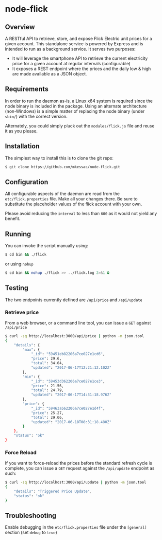 # node-flick

## Overview 

A RESTful API to retrieve, store, and expose Flick Electric unit prices for a given account.  This standalone service is powered by Express and is intended to run as a background service.  It serves two purposes:

- It will leverage the smartphone API to retrieve the current electricity price for a given account at regular intervals (configurable)
- It exposes a REST endpoint where the prices and the daily low & high are made available as a JSON object.

## Requirements

In order to run the daemon as-is, a Linux x64 system is required since the node binary is included in the package.  Using an alternate architecture (non-Windows) is a simple matter of replacing the node binary (under `sbin/`) with the correct version.

Alternately, you could simply pluck out the `modules/flick.js` file and reuse it as you please.

## Installation

The simplest way to install this is to clone the git repo:

```sh
$ git clone https://github.com/mkessas/node-flick.git
```

## Configuration

All configurable aspects of the daemon are read from the `etc/flick.properties` file.  Make all your changes there.  Be sure to substitute the placeholder values of the flick account with your own.

Please avoid reducing the `interval` to less than `600` as it would not yield any benefit.

## Running

You can invoke the script manually using:

```sh
$ cd bin && ./flick
``` 

or using `nohup`

```sh
$ cd bin && nohup ./flick >> ../flick.log 2>&1 &
```

## Testing

The two endpoints currently defined are `/api/price` and `/api/update`

### Retrieve price

From a web browser, or a command line tool, you can issue a `GET` against `/api/price`

```sh
$ curl -sq http://localhost:3000/api/price | python -m json.tool
{
    "details": {
        "max": {
            "_id": "59451eb82206a7ce027e1cd6",
            "price": 29.6,
            "total": 34.04,
            "updated": "2017-06-17T12:21:12.102Z"
        },
        "min": {
            "_id": "59453d362206a7ce027e1ce3",
            "price": 21.56,
            "total": 24.79,
            "updated": "2017-06-17T14:31:18.976Z"
        },
        "price": {
            "_id": "59463a562206a7ce027e1d4f",
            "price": 25.27,
            "total": 29.06,
            "updated": "2017-06-18T08:31:18.480Z"
        }
    },
    "status": "ok"
}
```

### Force Reload

If you want to force-reload the prices before the standard refresh cycle is complete, you can issue a `GET` request against the `/api/update` endpoint as such:

```sh
$ curl -sq http://localhost:3000/api/update | python -m json.tool
{
    "details": "Triggered Price Update",
    "status": "ok"
}

```

## Troubleshooting

Enable debugging in the `etc/flick.properties` file under the `[general]` section (set `debug` to `true`)
